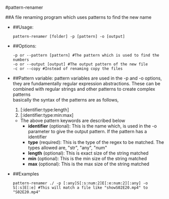 #pattern-renamer

##A file renaming program which uses patterns to find the new name

- ##Usage:
	```
	pattern-renamer [folder] -p [pattern] -o [output]
	```

- ##Options:
	```
	-p or --pattern [pattern] #The pattern which is used to find the numbers
	-o or --output [output] #The output pattern of the new file
	-c or --copy #Instead of renaming copy the files
	```

- ##Pattern variable:
	   pattern variables are used in the -p and -o options, they are fundamentally regular expression abstractions. These can be combined with regular strings and other patterns to create complex patterns   
	   basically the syntax of the patterns are as follows,   
	1. [:identifier:type:length]
	2. [:identifier:type:min:max]

	+ The above pattern keywords are described below
	  * **identifier** (optional): This is the name which, is used in the -o parameter to give the output pattern. If the pattern has a identifier
	  * **type** (required): This is the type of the regex to be matched. The types allowed are, "str", "any", "num"
	  * **length** (optional): This is exact size of the string matched
	  * **min** (optional): This is the min size of the string matched
	  * **max** (optional): This is the max size of the string matched

- ##Examples
	```
	pattern-renamer ./ -p [:any]S[:s:num:2]E[:e:num:2][:any] -o S[:s]E[:e] #This will match a file like "showS02E20.mp4" to "S02E20.mp4"
	```
